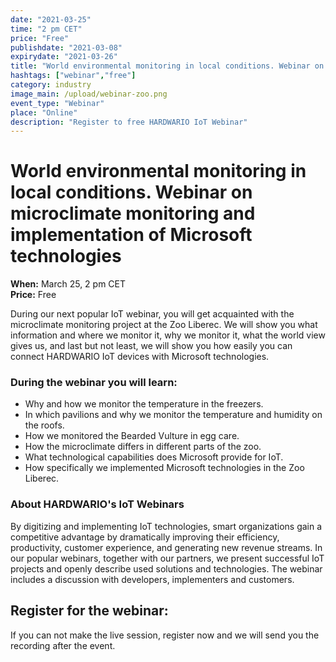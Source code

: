 ```yaml
---
date: "2021-03-25"
time: "2 pm CET"
price: "Free"
publishdate: "2021-03-08"
expirydate: "2021-03-26"
title: "World environmental monitoring in local conditions. Webinar on microclimate monitoring and implementation of Microsoft technologies"
hashtags: ["webinar","free"]
category: industry
image_main: /upload/webinar-zoo.png
event_type: "Webinar"
place: "Online"
description: "Register to free HARDWARIO IoT Webinar"
---
```


<div class = "row">
<div class = "col pr-30">
<h1 class="font-weight-black font-36 font-md-46 pb-20 pb-md-30 font-md-lnh48">World environmental monitoring in local conditions. Webinar on microclimate monitoring and implementation of Microsoft technologies</h1>
<p>
<strong>When:</strong> March 25, 2 pm CET<br/>
<strong>Price:</strong> Free</p>

<p>During our next popular IoT webinar, you will get acquainted with the microclimate monitoring project at the Zoo Liberec. We will show you what information and where we monitor it, why we monitor it, what the world view gives us, and last but not least, we will show you how easily you can connect HARDWARIO IoT devices with Microsoft technologies.</p> 

<h3 class="font-weight-black font-22 font-md-28 pb-10 font-md-lnh32">During the webinar you will learn:</h3>

<ul>
    <li class = "mb-0 pb-0"> Why and how we monitor the temperature in the freezers. </li>
     <li class = "mb-0 pb-0"> In which pavilions and why we monitor the temperature and humidity on the roofs. </li>
     <li class = "mb-0 pb-0"> How we monitored the Bearded Vulture in egg care. </li>
     <li class = "mb-0 pb-0"> How the microclimate differs in different parts of the zoo. </li>
     <li class = "mb-0 pb-0"> What technological capabilities does Microsoft provide for IoT. </li>
     <li class = "mb-0 pb-0"> How specifically we implemented Microsoft technologies in the Zoo Liberec.</li>
</ul>

<h3 class="font-weight-black font-22 font-md-28 pb-10 font-md-lnh32">About HARDWARIO's IoT Webinars</h3>
<p>By digitizing and implementing IoT technologies, smart organizations gain a competitive advantage by dramatically improving their efficiency, productivity, customer experience, and generating new revenue streams. In our popular webinars, together with our partners, we present successful IoT projects and openly describe used solutions and technologies. The webinar includes a discussion with developers, implementers and customers.</p>

</div>
<div class = "col-12 col-md-5">
<div class = "px-10 py-20 mb-20 shadow">
<h2 class = "font-weight-black font-24 font-md-24 mb-20">Register for the webinar:</h2>
<script charset="utf-8" type="text/javascript" src="//js.hsforms.net/forms/shell.js"></script>
<script>
jQuery(window).scroll(function() {
if (!jQuery('.hbspt-form').length) {
hbspt.forms.create({
    portalId: "5453210",
    formId: "5c2dee9b-8df3-4012-bda3-f85bb1697e60"
});
}
});
</script>

<p class = "font-14 font-lnh16">If you can not make the live session, register now and we will send you the recording after the event.</p>
</div>
</div>
</div>